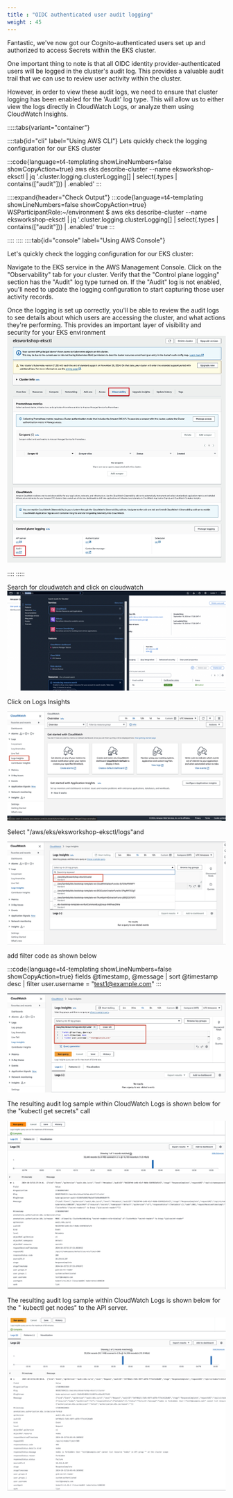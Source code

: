 ```yaml
---
title : "OIDC authenticated user audit logging"
weight : 45
---
```


Fantastic, we've now got our Cognito-authenticated users set up and authorized to access Secrets within the EKS cluster.

One important thing to note is that all OIDC identity provider-authenticated users will be logged in the cluster's audit log. This provides a valuable audit trail that we can use to review user activity within the cluster.

However, in order to view these audit logs, we need to ensure that cluster logging has been enabled for the 'Audit' log type. This will allow us to either view the logs directly in CloudWatch Logs, or analyze them using CloudWatch Insights.


:::::tabs{variant="container"}

::::tab{id="cli" label="Using AWS CLI"}
Lets quickly check the logging configuration for our EKS cluster

:::code{language=t4-templating showLineNumbers=false showCopyAction=true}
aws eks describe-cluster --name eksworkshop-eksctl  | jq '.cluster.logging.clusterLogging[] | select(.types | contains(["audit"])) | .enabled'
:::

::::expand{header="Check Output"}
:::code{language=t4-templating showLineNumbers=false showCopyAction=true}
WSParticipantRole:~/environment $ aws eks describe-cluster --name eksworkshop-eksctl  | jq '.cluster.logging.clusterLogging[] | select(.types | contains(["audit"])) | .enabled'
true
:::

::::
::::
::::tab{id="console" label="Using AWS Console"}



Let's quickly check the logging configuration for our EKS cluster:

Navigate to the EKS service in the AWS Management Console.
Click on the "Observability" tab for your cluster.
Verify that the "Control plane logging" section has the "Audit" log type turned on.
If the "Audit" log is not enabled, you'll need to update the logging configuration to start capturing those user activity records.

Once the logging is set up correctly, you'll be able to review the audit logs to see details about which users are accessing the cluster, and what actions they're performing. This provides an important layer of visibility and security for your EKS environment
![oidc_eks_observability](/static/images/iam/oidc-cognito/oidc-eks-observability-cloudwatch-audit.jpg)


::::
:::::

Search for cloudwatch and click on cloudwatch
![oidc_eks_cloudwatch](/static/images/iam/oidc-cognito/oidc-eks-search-cloudwatch.jpg)

Click on Logs Insights

![oidc_eks_cloudwatch_loginsights](/static/images/iam/oidc-cognito/oidc-eks-cloudwatch-loginsights.jpg)

Select "/aws/eks/eksworkshop-eksctl/logs"and 

![oidc_eks_cloudwatch_loginsights](/static/images/iam/oidc-cognito/oidc-eks-cloudwatch-insights-logroups.jpg)

add filter code as shown below

:::code{language=t4-templating showLineNumbers=false showCopyAction=true}
fields @timestamp, @message
| sort @timestamp desc
| filter user.username = "test1@example.com"
:::

![oidc_eks_cloudwatch_loginsights](/static/images/iam/oidc-cognito/oidc-eks-cloudwatch-insights-filter.jpg)

The resulting audit log sample within CloudWatch Logs is shown below for the "kubectl get secrets" call 

![oidc_eks_login_audit](/static/images/iam/oidc-cognito/oidc-eks-user-secrets-audit.jpg)

The resulting audit log sample within CloudWatch Logs is shown below for the " kubectl get nodes" to the API server.

![oidc_eks_login_audit](/static/images/iam/oidc-cognito/oidc-eks-user-nodes-audit.jpg)
